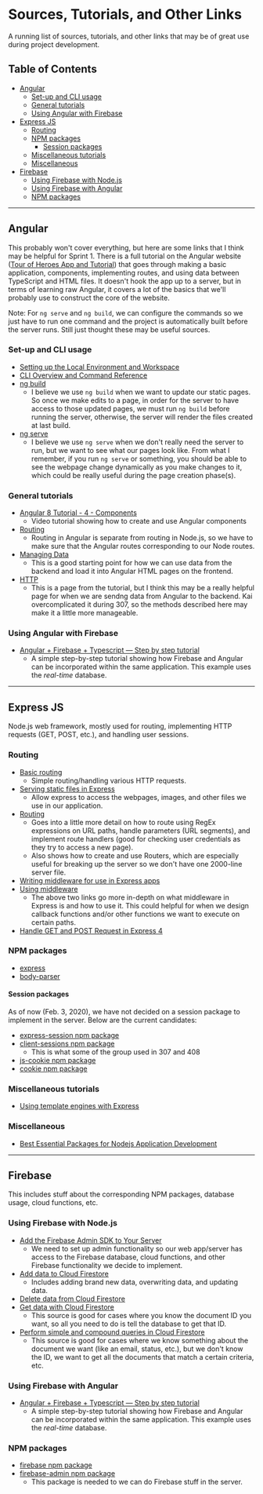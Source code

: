 # Sources, Tutorials, and Other Links
A running list of sources, tutorials, and other links that may be of great use during project development.

## Table of Contents
- [Angular](##Angular)
  * [Set-up and CLI usage](###Set-up-and-CLI-usage)
  * [General tutorials](###General-tutorials)
  * [Using Angular with Firebase](###Using-Angular-with-Firebase)
- [Express JS](##Express-JS)
  * [Routing](###Routing)
  * [NPM packages](###NPM-packages)
    + [Session packages](####Session-packages)
  * [Miscellaneous tutorials](###Miscellaneous-tutorials)
  * [Miscellaneous](###Miscellaneous)
- [Firebase](##Firebase)
  * [Using Firebase with Node.js](###Using-Firebase-with-Node.js)
  * [Using Firebase with Angular](###Using-Firebase-with-Angular)
  * [NPM packages](###NPM-packages-1)

-----
## Angular
This probably won't cover everything, but here are some links that I think may be helpful for Sprint 1. There is a full tutorial on the Angular website ([Tour of Heroes App and Tutorial](https://angular.io/tutorial)) that goes through making a basic application, components, implementing routes, and using data between TypeScript and HTML files. It doesn't hook the app up to a server, but in terms of learning raw Angular, it covers a lot of the basics that we'll probably use to construct the core of the website.

Note: For `ng serve` and `ng build`, we can configure the commands so we just have to run one command and the project is automatically built before the server runs. Still just thought these may be useful sources.

### Set-up and CLI usage
- [Setting up the Local Environment and Workspace](https://angular.io/guide/setup-local)
- [CLI Overview and Command Reference](https://angular.io/cli)
- [ng build](https://angular.io/cli/build)
  * I believe we use `ng build` when we want to update our static pages. So once we make edits to a page, in order for the server to have access to those updated pages, we must run `ng build` before running the server, otherwise, the server will render the files created at last build.
- [ng serve](https://angular.io/cli/serve)
  * I believe we use `ng serve` when we don't really need the server to run, but we want to see what our pages look like. From what I remember, if you run `ng serve` or something, you should be able to see the webpage change dynamically as you make changes to it, which could be really useful during the page creation phase(s).

### General tutorials
- [Angular 8 Tutorial - 4 - Components](https://www.youtube.com/watch?v=16rQyEQtpyQ)
  * Video tutorial showing how to create and use Angular components
- [Routing](https://angular.io/start/routing)
  * Routing in Angular is separate from routing in Node.js, so we have to make sure that the Angular routes corresponding to our Node routes.
- [Managing Data](https://angular.io/start/data)
  * This is a good starting point for how we can use data from the backend and load it into Angular HTML pages on the frontend.
- [HTTP](https://angular.io/tutorial/toh-pt6)
  * This is a page from the tutorial, but I think this may be a really helpful page for when we are sendng data from Angular to the backend. Kai overcomplicated it during 307, so the methods described here may make it a little more manageable.

### Using Angular with Firebase
- [Angular + Firebase + Typescript — Step by step tutorial](https://medium.com/factory-mind/angular-firebase-typescript-step-by-step-tutorial-2ef887fc7d71)
  * A simple step-by-step tutorial showing how Firebase and Angular can be incorporated within the same application. This example uses the *real-time* database.

-----
## Express JS
Node.js web framework, mostly used for routing, implementing HTTP requests (GET, POST, etc.), and handling user sessions.

### Routing
- [Basic routing](https://expressjs.com/en/starter/basic-routing.html)
  * Simple routing/handling various HTTP requests.
- [Serving static files in Express](https://expressjs.com/en/starter/static-files.html)
  * Allow express to access the webpages, images, and other files we use in our application.
- [Routing](https://expressjs.com/en/guide/routing.html)
  * Goes into a little more detail on how to route using RegEx expressions on URL paths, handle parameters (URL segments), and implement route handlers (good for checking user credentials as they try to access a new page).
  * Also shows how to create and use Routers, which are especially useful for breaking up the server so we don't have one 2000-line server file.
- [Writing middleware for use in Express apps](https://expressjs.com/en/guide/writing-middleware.html)
- [Using middleware](https://expressjs.com/en/guide/using-middleware.html)
  * The above two links go more in-depth on what middleware in Express is and how to use it. This could helpful for when we design callback functions and/or other functions we want to execute on certain paths.
- [Handle GET and POST Request in Express 4](https://codeforgeek.com/handle-get-post-request-express-4/)

### NPM packages
- [express](https://www.npmjs.com/package/express)
- [body-parser](https://www.npmjs.com/package/body-parser)

#### Session packages
As of now (Feb. 3, 2020), we have not decided on a session package to implement in the server. Below are the current candidates:

- [express-session npm package](https://www.npmjs.com/package/express-session)
- [client-sessions npm package](https://www.npmjs.com/package/client-sessions)
  * This is what some of the group used in 307 and 408
- [js-cookie npm package](https://www.npmjs.com/package/js-cookie)
- [cookie npm package](https://www.npmjs.com/package/cookie)

### Miscellaneous tutorials
- [Using template engines with Express](https://expressjs.com/en/guide/using-template-engines.html)

### Miscellaneous
- [Best Essential Packages for Nodejs Application Development](https://medium.com/@Jessicawlm/best-essential-packages-for-nodejs-application-development-46a2ca817fa0)

---
## Firebase
This includes stuff about the corresponding NPM packages, database usage, cloud functions, etc.

### Using Firebase with Node.js
- [Add the Firebase Admin SDK to Your Server](https://firebase.google.com/docs/admin/setup)
  * We need to set up admin functionality so our web app/server has access to the Firebase database, cloud functions, and other Firebase functionality we decide to implement.
- [Add data to Cloud Firestore](https://firebase.google.com/docs/firestore/manage-data/add-data)
  * Includes adding brand new data, overwriting data, and updating data.
- [Delete data from Cloud Firestore](https://firebase.google.com/docs/firestore/manage-data/delete-data)
- [Get data with Cloud Firestore](https://firebase.google.com/docs/firestore/query-data/get-data)
  * This source is good for cases where you know the document ID you want, so all you need to do is tell the database to get that ID.
- [Perform simple and compound queries in Cloud Firestore](https://firebase.google.com/docs/firestore/query-data/queries)
  * This source is good for cases where we know something about the document we want (like an email, status, etc.), but we don't know the ID, we want to get all the documents that match a certain criteria, etc.

### Using Firebase with Angular
- [Angular + Firebase + Typescript — Step by step tutorial](https://medium.com/factory-mind/angular-firebase-typescript-step-by-step-tutorial-2ef887fc7d71)
  * A simple step-by-step tutorial showing how Firebase and Angular can be incorporated within the same application. This example uses the *real-time* database.

### NPM packages
- [firebase npm package](https://www.npmjs.com/package/firebase)
- [firebase-admin npm package](https://www.npmjs.com/package/firebase-admin)
  * This package is needed to we can do Firebase stuff in the server.
